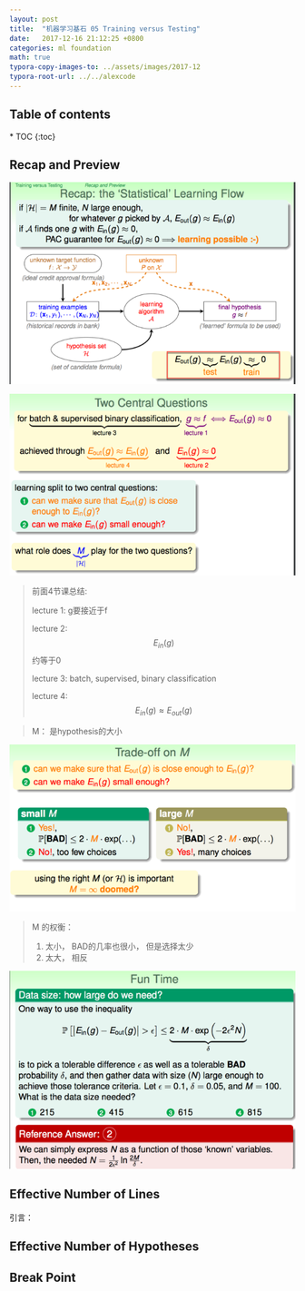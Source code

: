 ```yaml
---
layout: post
title:  "机器学习基石 05 Training versus Testing"
date:   2017-12-16 21:12:25 +0800
categories: ml foundation
math: true
typora-copy-images-to: ../assets/images/2017-12
typora-root-url: ../../alexcode
---
```

<h2>Table of contents</h2>
* TOC
{:toc}


## Recap and Preview



![DA663E25-33F9-4C37-B65A-6EE15C9040AC](/assets/images/2017-12/DA663E25-33F9-4C37-B65A-6EE15C9040AC.png)



![5CB3EEEF-C414-4DEF-9226-1408161F76D1](/assets/images/2017-12/5CB3EEEF-C414-4DEF-9226-1408161F76D1.png)

> 前面4节课总结:
>
> lecture 1: g要接近于f
>
> lecture 2: $$E_{in}(g)$$ 约等于0
>
> lecture 3: batch, supervised, binary classification
>
> lecture 4: $$E_{in}(g)  \approx E_{out}(g)$$



> M： 是hypothesis的大小



![34F3256D-5095-40F4-8AC8-BF17D9EEE7C6](/assets/images/2017-12/34F3256D-5095-40F4-8AC8-BF17D9EEE7C6.png)

> M 的权衡：
>
> 1. 太小， BAD的几率也很小， 但是选择太少
> 2. 太大， 相反





![AA50055D-9FBD-419C-9AB2-59D8877501B9](/assets/images/2017-12/AA50055D-9FBD-419C-9AB2-59D8877501B9.png)







## Effective Number of Lines

引言： 







## Effective Number of Hypotheses







## Break Point



